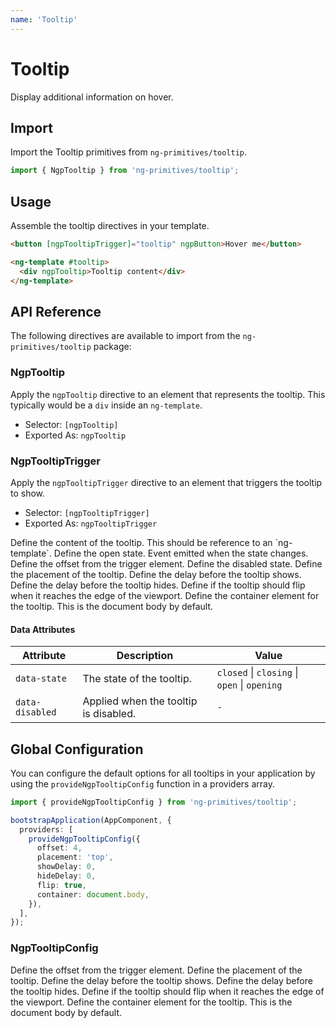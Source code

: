 ```yaml
---
name: 'Tooltip'
---
```


# Tooltip

Display additional information on hover.

<docs-example name="tooltip"></docs-example>

## Import

Import the Tooltip primitives from `ng-primitives/tooltip`.

```ts
import { NgpTooltip } from 'ng-primitives/tooltip';
```

## Usage

Assemble the tooltip directives in your template.

```html
<button [ngpTooltipTrigger]="tooltip" ngpButton>Hover me</button>

<ng-template #tooltip>
  <div ngpTooltip>Tooltip content</div>
</ng-template>
```

## API Reference

The following directives are available to import from the `ng-primitives/tooltip` package:

### NgpTooltip

Apply the `ngpTooltip` directive to an element that represents the tooltip. This typically would be a `div` inside an `ng-template`.

- Selector: `[ngpTooltip]`
- Exported As: `ngpTooltip`

### NgpTooltipTrigger

Apply the `ngpTooltipTrigger` directive to an element that triggers the tooltip to show.

- Selector: `[ngpTooltipTrigger]`
- Exported As: `ngpTooltipTrigger`

<response-field name="ngpTooltipTrigger" type="TemplateRef">
  Define the content of the tooltip. This should be reference to an `ng-template`.
</response-field>

<response-field name="ngpTooltipTriggerOpen" type="boolean" default="false">
  Define the open state.
</response-field>

<response-field name="ngpTooltipTriggerOpenChange"  type="boolean">
  Event emitted when the state changes.
</response-field>

<response-field name="ngpTooltipTriggerOffset" type="number" default="0">
  Define the offset from the trigger element.
</response-field>

<response-field name="ngpTooltipTriggerDisabled" type="boolean" default="false">
  Define the disabled state.
</response-field>

<response-field name="ngpTooltipTriggerPlacement" type="'top' | 'right' | 'bottom' | 'left'" default="top">
  Define the placement of the tooltip.
</response-field>

<response-field name="ngpTooltipTriggerShowDelay" type="number" default="0">
  Define the delay before the tooltip shows.
</response-field>

<response-field name="ngpTooltipTriggerHideDelay" type="number" default="0">
  Define the delay before the tooltip hides.
</response-field>

<response-field name="ngpTooltipTriggerFlip" type="boolean" default="true">
  Define if the tooltip should flip when it reaches the edge of the viewport.
</response-field>

<response-field name="ngpTooltipTriggerContainer" type="HTMLElement">
  Define the container element for the tooltip. This is the document body by default.
</response-field>

#### Data Attributes

| Attribute       | Description                           | Value                                        |
| --------------- | ------------------------------------- | -------------------------------------------- |
| `data-state`    | The state of the tooltip.             | `closed` \| `closing` \| `open` \| `opening` |
| `data-disabled` | Applied when the tooltip is disabled. | `-`                                          |

## Global Configuration

You can configure the default options for all tooltips in your application by using the `provideNgpTooltipConfig` function in a providers array.

```ts
import { provideNgpTooltipConfig } from 'ng-primitives/tooltip';

bootstrapApplication(AppComponent, {
  providers: [
    provideNgpTooltipConfig({
      offset: 4,
      placement: 'top',
      showDelay: 0,
      hideDelay: 0,
      flip: true,
      container: document.body,
    }),
  ],
});
```

### NgpTooltipConfig

<response-field name="offset" type="number">
  Define the offset from the trigger element.
</response-field>

<response-field name="placement" type="'top' | 'right' | 'bottom' | 'left'">
  Define the placement of the tooltip.
</response-field>

<response-field name="showDelay" type="number">
  Define the delay before the tooltip shows.
</response-field>

<response-field name="hideDelay" type="number">
  Define the delay before the tooltip hides.
</response-field>

<response-field name="flip" type="boolean">
  Define if the tooltip should flip when it reaches the edge of the viewport.
</response-field>

<response-field name="container" type="HTMLElement">
  Define the container element for the tooltip. This is the document body by default.
</response-field>
